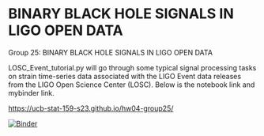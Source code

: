 # BINARY BLACK HOLE SIGNALS IN LIGO OPEN DATA

Group 25: BINARY BLACK HOLE SIGNALS IN LIGO OPEN DATA

LOSC_Event_tutorial.py will go through some typical signal processing tasks on strain time-series data associated with the LIGO Event data releases from the LIGO Open Science Center (LOSC). Below is the notebook link and mybinder link.

https://ucb-stat-159-s23.github.io/hw04-group25/


[![Binder](https://mybinder.org/badge_logo.svg)](https://mybinder.org/v2/gh/UCB-stat-159-s23/hw04-group25/HEAD?urlpath=LOSC_Event_tutorial.ipynb)
